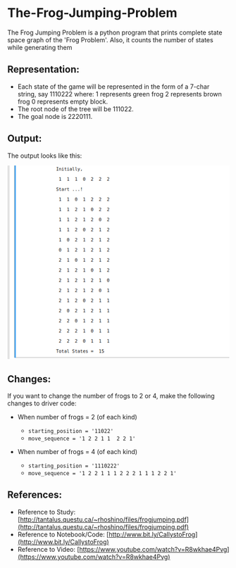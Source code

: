 # The-Frog-Jumping-Problem

The Frog Jumping Problem is a python program that prints complete state space graph of the 'Frog Problem'. Also, it counts the number of states while generating them 

## Representation:

* Each state of the game will be represented in the form of a 7-char string, say 1110222 where:  1 represents green frog 2 represents brown frog 0 represents empty block. 
* The root node of the tree will be 111022.
* The goal node is 2220111.

## Output:
 
 The output looks like this:
 
 ![Output](https://github.com/Agha-Muqarib/The-Frog-Jumping-Problem/blob/main/Images/Output.png)
 
 ## Changes:
 
 If you want to change the number of frogs to 2 or 4, make the following changes to driver code:
 
 * When number of frogs = 2 (of each kind)
   - ```starting_position = '11022'```
   - ```move_sequence = '1 2 2 1 1  2 2 1'```
 
 * When number of frogs = 4 (of each kind)
   - ```starting_position = '1110222'```
   - ```move_sequence = '1 2 2 1 1 1 2 2 2 1 1 1 2 2 1'```

## References:

* Reference to Study: [http://tantalus.questu.ca/~rhoshino/files/frogjumping.pdf](http://tantalus.questu.ca/~rhoshino/files/frogjumping.pdf) 
* Reference to Notebook/Code: [http://www.bit.ly/CallystoFrog](http://www.bit.ly/CallystoFrog)
* Reference to Video: [https://www.youtube.com/watch?v=R8wkhae4Pvg](https://www.youtube.com/watch?v=R8wkhae4Pvg)
 
 
